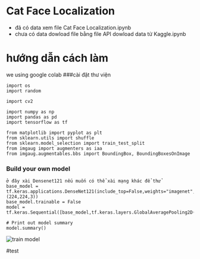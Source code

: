 # Cat Face Localization

* đã có data xem file Cat Face Localization.ipynb
* chưa có data dowload file bằng file API dowload data từ Kaggle.ipynb

# hướng dẫn cách làm
we using google colab
###cài đặt thư viện
```
import os
import random

import cv2

import numpy as np
import pandas as pd
import tensorflow as tf

from matplotlib import pyplot as plt
from sklearn.utils import shuffle
from sklearn.model_selection import train_test_split
from imgaug import augmenters as iaa
from imgaug.augmentables.bbs import BoundingBox, BoundingBoxesOnImage
```
### Build your own model
```
ở đây xài Densenet121 nếu muốn có thể xài mạng khác để thử
base_model = tf.keras.applications.DenseNet121(include_top=False,weights="imagenet",input_shape=(224,224,3))
base_model.trainable = False
model = tf.keras.Sequential([base_model,tf.keras.layers.GlobalAveragePooling2D(),tf.keras.layers.Dense(4,activation='softmax')])

# Print out model summary
model.summary()
```
![train model](https://user-images.githubusercontent.com/61773507/96671767-d4b65380-138c-11eb-969b-17783c7c43f6.png)

#test

